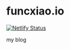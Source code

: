 # funcxiao.io

[![Netlify Status](https://api.netlify.com/api/v1/badges/9ea5cf20-ed3e-42dc-9c40-639e5cba3bc4/deploy-status)](https://app.netlify.com/sites/funcxiao/deploys)

my blog
